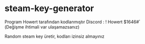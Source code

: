 # steam-key-generator
Program Howert tarafından kodlanmıştır 
Discord : ! Howert $ٴ#1646   (Değişme ihtimali var ulaşamazsanız)

Random steam key üretir, kodları izinsiz almayınız
